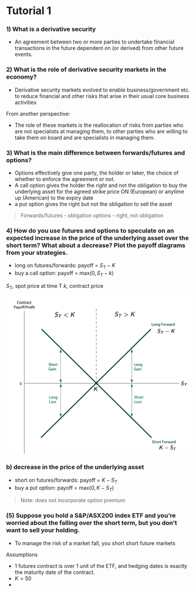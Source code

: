 # Tutorial 1

### 1) What is a derivative security
- An agreement between two or more parties to undertake financial transactions in the future dependent on (or derived) from other future events.

### 2) What is the role of derivative security markets in the economy?
- Derivative security markets evolved to enable business/government etc. to reduce financial and other risks that arise in their usual core business activities

From another perspective:
- The role of these markets is the reallocation of risks from parties who are not specialists at managing them, to other parties who are willing to take them on board and are specialists in managing them.

### 3) What is the main difference between forwards/futures and options?
- Options effectively give one party, the holder or taker, the choice of whether to enforce the agreement or not.
- A call option gives the holder the *right* and not the obligation to buy the underlying asset for the agreed strike price ON (European) or anytime up (American) to the expiry date
- a put option gives the right but not the obligation to sell the asset

> Forwards/futures - obligation
> options - right, not obligation

### 4) How do you use futures and options to speculate on an expected increase in the price of the underlying asset over the short term? What about a decrease? Plot the payoff diagrams from your strategies.

- long on futures/forwards: payoff = $S_{T} - K$
- buy a call option: payoff = $\text{max}(0, S_{T} - k)$

$S_{T}$, spot price at time T
$k$, contract price

![alt text](assets\IMG2.PNG)

### b) decrease in the price of the underlying asset

- short on futures/forwards: payoff = $K - S_{T}$
- buy a put option: payoff = $\text{max}(0, K - S_{T})$

> Note: does not incorporate option premium

### (5) Suppose you hold a S&P/ASX200 index ETF and you’re worried about the falling over the short term, but you don’t want to sell your holding.

- To manage the risk of a market fall, you short short future markets

Assumptions
- 1 futures contract is over 1 unit of the ETF, and hedging dates is exactly the maturity date of the contract.
- $K = 50$
- 